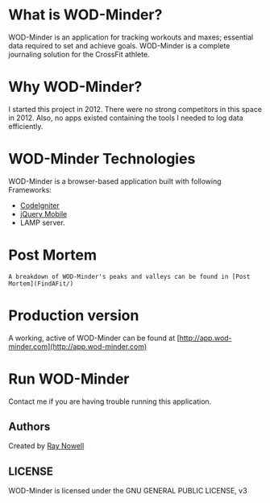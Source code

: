 # What is WOD-Minder?

WOD-Minder is an application for tracking workouts and maxes; essential data required to set and achieve goals. WOD-Minder is a complete journaling solution for the CrossFit athlete.

# Why WOD-Minder?

  I started this project in 2012.  There were no strong competitors in this space in 2012.  Also, no apps existed containing the tools I needed to log data efficiently.


# WOD-Minder Technologies

 WOD-Minder is a browser-based application built with following Frameworks:
 
 * [CodeIgniter](http://www.codeigniter.com/)
 * [jQuery Mobile](http://jquerymobile.com/)
 * LAMP server.

# Post Mortem

	A breakdown of WOD-Minder's peaks and valleys can be found in [Post Mortem](FindAFit/)
 
 
# Production version
	
  A working, active of WOD-Minder can be found at [http://app.wod-minder.com](http://app.wod-minder.com)
  
# Run WOD-Minder 

  Contact me if you are having trouble running this application.  

## Authors

 Created by [Ray Nowell](https://www.linkedin.com/profile/view?id=106526611)

## LICENSE

WOD-Minder is licensed under the GNU GENERAL PUBLIC LICENSE, v3  

